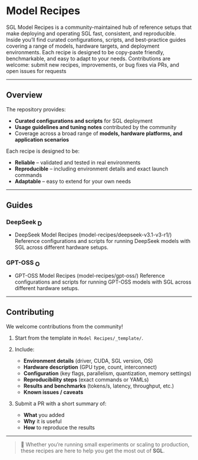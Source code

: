 # Model Recipes

SGL Model Recipes is a community-maintained hub of reference setups that make deploying and operating SGL fast, consistent, and reproducible. Inside you’ll find curated configurations, scripts, and best-practice guides covering a range of models, hardware targets, and deployment environments. 
Each recipe is designed to be copy-paste friendly, benchmarkable, and easy to adapt to your needs. 
Contributions are welcome: submit new recipes, improvements, or bug fixes via PRs, and open issues for requests

---

## Overview

The repository provides:

- **Curated configurations and scripts** for SGL deployment  
- **Usage guidelines and tuning notes** contributed by the community  
- Coverage across a broad range of **models, hardware platforms, and application scenarios**  

Each recipe is designed to be:

- **Reliable** – validated and tested in real environments  
- **Reproducible** – including environment details and exact launch commands  
- **Adaptable** – easy to extend for your own needs  

---

## Guides

### DeepSeek <img src="https://avatars.githubusercontent.com/u/148330874?s=200&v=4" alt="DeepSeek" width="16" height="16" style="vertical-align:middle;">

- DeepSeek Model Recipes (model-recipes/deepseek-v3.1-v3-r1/)
  Reference configurations and scripts for running DeepSeek models with SGL across different hardware setups.  

### GPT-OSS <img src="https://avatars.githubusercontent.com/u/14957082?v=4" alt="OpenAI" width="16" height="16" style="vertical-align:middle;">

- GPT-OSS Model Recipes (model-recipes/gpt-oss/)
  Reference configurations and scripts for running GPT-OSS models with SGL across different hardware setups.
  
---

## Contributing

We welcome contributions from the community!  

1. Start from the template in `Model Recipes/_template/`.  
2. Include:  
   - **Environment details** (driver, CUDA, SGL version, OS)  
   - **Hardware description** (GPU type, count, interconnect)  
   - **Configuration** (key flags, parallelism, quantization, memory settings)  
   - **Reproducibility steps** (exact commands or YAMLs)  
   - **Results and benchmarks** (tokens/s, latency, throughput, etc.)  
   - **Known issues / caveats**  

3. Submit a PR with a short summary of:  
   - **What** you added  
   - **Why** it is useful  
   - **How** to reproduce the results 

---

> 🚀 Whether you’re running small experiments or scaling to production, these recipes are here to help you get the most out of **SGL**.
